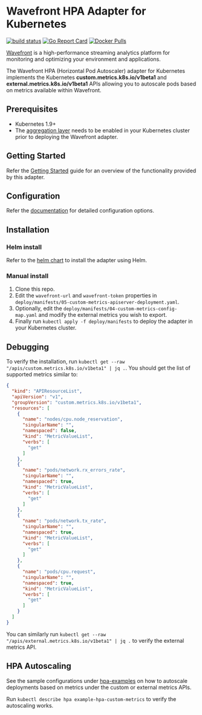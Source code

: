 # Wavefront HPA Adapter for Kubernetes
[![build status][ci-img]][ci] [![Go Report Card][go-report-img]][go-report] [![Docker Pulls][docker-pull-img]][docker-img]

[Wavefront](https://docs.wavefront.com) is a high-performance streaming analytics platform for monitoring and optimizing your environment and applications.

The Wavefront HPA (Horizontal Pod Autoscaler) adapter for Kubernetes implements the Kubernetes **custom.metrics.k8s.io/v1beta1** and **external.metrics.k8s.io/v1beta1** APIs allowing you to autoscale pods based on metrics available within Wavefront.

## Prerequisites

- Kubernetes 1.9+
- The [aggregation layer](https://kubernetes.io/docs/tasks/access-kubernetes-api/configure-aggregation-layer/) needs to be enabled in your Kubernetes cluster prior to deploying the Wavefront adapter.

## Getting Started
Refer the [Getting Started](https://github.com/wavefrontHQ/wavefront-kubernetes-adapter/blob/master/docs/introduction.md) guide for an overview of the functionality provided by this adapter.

## Configuration

Refer the [documentation](https://github.com/wavefrontHQ/wavefront-kubernetes-adapter/blob/master/docs/configuration.md) for detailed configuration options.

## Installation

### Helm install
Refer to the [helm chart](https://github.com/wavefrontHQ/helm#installation) to install the adapter using Helm.

### Manual install
1. Clone this repo.
2. Edit the `wavefront-url` and `wavefront-token` properties in `deploy/manifests/05-custom-metrics-apiserver-deployment.yaml`.
3. Optionally, edit the `deploy/manifests/04-custom-metrics-config-map.yaml` and modify the external metrics you wish to export.
4. Finally run `kubectl apply -f deploy/manifests` to deploy the adapter in your Kubernetes cluster.

## Debugging

To verify the installation, run `kubectl get --raw "/apis/custom.metrics.k8s.io/v1beta1" | jq .`. You should get the list of supported metrics similar to:

```json
{
  "kind": "APIResourceList",
  "apiVersion": "v1",
  "groupVersion": "custom.metrics.k8s.io/v1beta1",
  "resources": [
    {
      "name": "nodes/cpu.node_reservation",
      "singularName": "",
      "namespaced": false,
      "kind": "MetricValueList",
      "verbs": [
        "get"
      ]
    },
    {
      "name": "pods/network.rx_errors_rate",
      "singularName": "",
      "namespaced": true,
      "kind": "MetricValueList",
      "verbs": [
        "get"
      ]
    },
    {
      "name": "pods/network.tx_rate",
      "singularName": "",
      "namespaced": true,
      "kind": "MetricValueList",
      "verbs": [
        "get"
      ]
    },
    {
      "name": "pods/cpu.request",
      "singularName": "",
      "namespaced": true,
      "kind": "MetricValueList",
      "verbs": [
        "get"
      ]
    }
  ]
}    
```

You can similarly run `kubectl get --raw "/apis/external.metrics.k8s.io/v1beta1" | jq .` to verify the external metrics API.

## HPA Autoscaling

See the sample configurations under [hpa-examples](https://github.com/wavefrontHQ/wavefront-kubernetes-adapter/tree/master/deploy/hpa-examples) on how to autoscale deployments based on metrics under the custom or external metrics APIs.

Run `kubectl describe hpa example-hpa-custom-metrics` to verify the autoscaling works.

[ci-img]: https://travis-ci.com/wavefrontHQ/wavefront-kubernetes-adapter.svg?branch=master
[ci]: https://travis-ci.com/wavefrontHQ/wavefront-kubernetes-adapter
[go-report-img]: https://goreportcard.com/badge/github.com/wavefronthq/wavefront-kubernetes-adapter
[go-report]: https://goreportcard.com/report/github.com/wavefronthq/wavefront-kubernetes-adapter
[docker-pull-img]: https://img.shields.io/docker/pulls/wavefronthq/wavefront-hpa-adapter.svg?logo=docker
[docker-img]: https://hub.docker.com/r/wavefronthq/wavefront-hpa-adapter/
